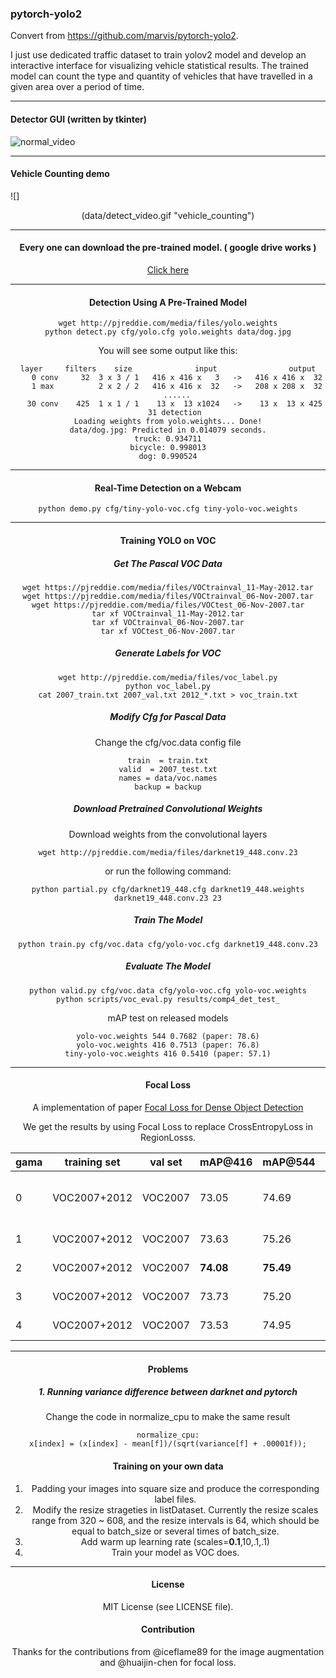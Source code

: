 ### pytorch-yolo2
Convert from https://github.com/marvis/pytorch-yolo2. 

I just use dedicated traffic dataset to train yolov2 model and develop an interactive interface for visualizing vehicle statistical results. The trained model can count the type and quantity of vehicles that have travelled in a given area over a period of time. 



---
#### Detector GUI (written by tkinter)
![](data/play_video.gif "normal_video")


---
#### Vehicle Counting demo
![]<div align=center>(data/detect_video.gif "vehicle_counting")

---
#### Every one can download the pre-trained model. ( google drive works )
[Click here](https://drive.google.com/open?id=1MjrgOgujWzOerFUqrcstJtDNaTBRgAbO)

---
#### Detection Using A Pre-Trained Model
```
wget http://pjreddie.com/media/files/yolo.weights
python detect.py cfg/yolo.cfg yolo.weights data/dog.jpg
```
You will see some output like this:
```
layer     filters    size              input                output
    0 conv     32  3 x 3 / 1   416 x 416 x   3   ->   416 x 416 x  32
    1 max          2 x 2 / 2   416 x 416 x  32   ->   208 x 208 x  32
    ......
   30 conv    425  1 x 1 / 1    13 x  13 x1024   ->    13 x  13 x 425
   31 detection
Loading weights from yolo.weights... Done!
data/dog.jpg: Predicted in 0.014079 seconds.
truck: 0.934711
bicycle: 0.998013
dog: 0.990524
```
---
#### Real-Time Detection on a Webcam
```
python demo.py cfg/tiny-yolo-voc.cfg tiny-yolo-voc.weights
```
---

#### Training YOLO on VOC
##### Get The Pascal VOC Data
```
wget https://pjreddie.com/media/files/VOCtrainval_11-May-2012.tar
wget https://pjreddie.com/media/files/VOCtrainval_06-Nov-2007.tar
wget https://pjreddie.com/media/files/VOCtest_06-Nov-2007.tar
tar xf VOCtrainval_11-May-2012.tar
tar xf VOCtrainval_06-Nov-2007.tar
tar xf VOCtest_06-Nov-2007.tar
```
##### Generate Labels for VOC
```
wget http://pjreddie.com/media/files/voc_label.py
python voc_label.py
cat 2007_train.txt 2007_val.txt 2012_*.txt > voc_train.txt
```
##### Modify Cfg for Pascal Data
Change the cfg/voc.data config file
```
train  = train.txt
valid  = 2007_test.txt
names = data/voc.names
backup = backup
```
##### Download Pretrained Convolutional Weights
Download weights from the convolutional layers
```
wget http://pjreddie.com/media/files/darknet19_448.conv.23
```
or run the following command:
```
python partial.py cfg/darknet19_448.cfg darknet19_448.weights darknet19_448.conv.23 23
```
##### Train The Model
```
python train.py cfg/voc.data cfg/yolo-voc.cfg darknet19_448.conv.23
```
##### Evaluate The Model
```
python valid.py cfg/voc.data cfg/yolo-voc.cfg yolo-voc.weights
python scripts/voc_eval.py results/comp4_det_test_
```
mAP test on released models
```
yolo-voc.weights 544 0.7682 (paper: 78.6)
yolo-voc.weights 416 0.7513 (paper: 76.8)
tiny-yolo-voc.weights 416 0.5410 (paper: 57.1)

```
---
#### Focal Loss 
A implementation of paper [Focal Loss for Dense Object Detection](https://arxiv.org/abs/1708.02002)

We get the results by using Focal Loss to replace CrossEntropyLoss in RegionLosss.

 gama       | training set | val set | mAP@416 | mAP@544 | Notes
---         |---           |---      |---      |---      |---
 0          |VOC2007+2012  | VOC2007 | 73.05   |  74.69  | std-Cross Entropy Loss
 1          |VOC2007+2012  | VOC2007 | 73.63   |  75.26  | Focal Loss
 2          |VOC2007+2012  | VOC2007 |**74.08**|**75.49**| Focal Loss
 3          |VOC2007+2012  | VOC2007 |  73.73  |  75.20  | Focal Loss
 4          |VOC2007+2012  | VOC2007 |  73.53  |  74.95  | Focal Loss


---
#### Problems
##### 1. Running variance difference between darknet and pytorch
Change the code in normalize_cpu to make the same result
```
normalize_cpu:
x[index] = (x[index] - mean[f])/(sqrt(variance[f] + .00001f));
``` 
#### Training on your own data
1. Padding your images into square size and produce the corresponding label files.
2. Modify the resize strageties in listDataset. Currently the resize scales range from 320 ~ 608, and the resize intervals is 64, which should be equal to batch_size or several times of batch_size. 
3. Add warm up learning rate (scales=**0.1**,10,.1,.1)
4. Train your model as VOC does.

---
#### License
MIT License (see LICENSE file).

#### Contribution
Thanks for the contributions from @iceflame89 for the image augmentation and @huaijin-chen for focal loss.
